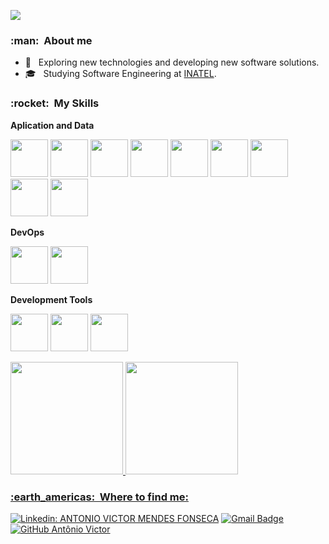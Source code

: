 
![](https://komarev.com/ghpvc/?username=Antonio-AV&color=006bed)

<h3> :man: &nbsp;About me </h3>

- 🤔 &nbsp; Exploring new technologies and developing new software solutions.
- 🎓 &nbsp; Studying Software Engineering at <a href="https://inatel.br/home/">INATEL</a>.

<h3> :rocket: &nbsp;My Skills </h3>

**Aplication and Data**

  
  <img src="https://cdn.jsdelivr.net/gh/devicons/devicon/icons/cplusplus/cplusplus-original.svg" width="60" height="60"/> <img src="https://cdn.jsdelivr.net/gh/devicons/devicon/icons/java/java-original-wordmark.svg" width="60" height="60"/> <img src="https://cdn.jsdelivr.net/gh/devicons/devicon/icons/python/python-original-wordmark.svg" width="60" height="60"/> <img src="https://cdn.jsdelivr.net/gh/devicons/devicon/icons/jupyter/jupyter-original-wordmark.svg" width="60" height="60"/>  <img src="https://cdn.jsdelivr.net/gh/devicons/devicon/icons/mysql/mysql-original-wordmark.svg" width="60" height="60"/> <img src="https://cdn.jsdelivr.net/gh/devicons/devicon/icons/numpy/numpy-original-wordmark.svg" width="60" height="60"/> <img src="https://cdn.jsdelivr.net/gh/devicons/devicon/icons/pandas/pandas-original-wordmark.svg" width="60" height="60"/> <img src="https://cdn.jsdelivr.net/gh/devicons/devicon/icons/javascript/javascript-original.svg" width="60" height="60"/> <img src="https://cdn.jsdelivr.net/gh/devicons/devicon/icons/html5/html5-original-wordmark.svg" width="60" height="60"/>
          
          
**DevOps**

  <img src="https://cdn.jsdelivr.net/gh/devicons/devicon/icons/git/git-original.svg" width="60" height="60"/> <img src="https://cdn.jsdelivr.net/gh/devicons/devicon/icons/github/github-original.svg" width="60" height="60"/>
  
          
**Development Tools**

 <img src="https://cdn.jsdelivr.net/gh/devicons/devicon/icons/vscode/vscode-original-wordmark.svg" width="60" height="60"/> <img src="https://cdn.jsdelivr.net/gh/devicons/devicon/icons/pycharm/pycharm-original-wordmark.svg" width="60" height="60"/> <img src="https://cdn.jsdelivr.net/gh/devicons/devicon/icons/intellij/intellij-original-wordmark.svg" width="60" height="60"/>       
 
 

<div>

<a href="https://github.com/Antonio-AV">
<img height="180em" src="https://github-readme-stats.vercel.app/api/top-langs/?username=Antonio-AV&layout=compact&langs_count=7&theme=dracula"/>
<img height="180em" src="https://github-readme-stats.vercel.app/api?username=Antonio-AV&show_icons=true&theme=dracula&include_all_commits=true&count_private=true"/>

</div>


<h3> :earth_americas: &nbsp;Where to find me: </h3> 

[![Linkedin: ANTONIO VICTOR MENDES FONSECA](https://img.shields.io/badge/-AntonioVictorMendesFonseca-blue?style=flat-square&logo=Linkedin&logoColor=white&link=https://www.linkedin.com/in/antonio-victor-mendes-fonseca-26539924b/)](https://www.linkedin.com/in/antonio-victor-mendes-fonseca-26539924b/)
[![Gmail Badge](https://img.shields.io/badge/-anvimefo0123@gmail.com-006bed?style=flat-square&logo=Gmail&logoColor=white&link=mailto:anvimefo0123@gmail.com)](mailto:anvimefo0123@gmailcom)
[![GitHub Antônio Victor]( https://img.shields.io/github/followers/Antonio-AV?label=follow&style=social)](https://github.com/Antonio-AV)

